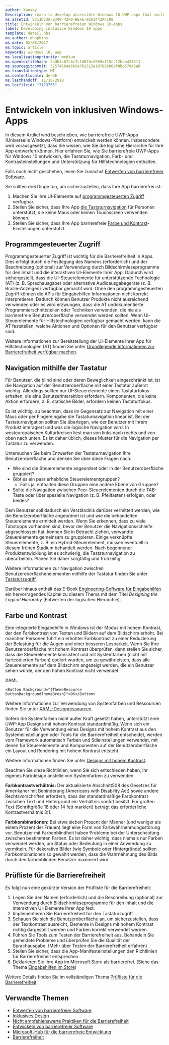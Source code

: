 ```yaml
---
author: Xansky
Description: Learn to develop accessible Windows 10 UWP apps that include keyboard navigation, color and contrast settings, and support for assistive technologies.
ms.assetid: 9311D23A-B340-42F0-BEFE-9261442AF108
title: Entwickeln von barrierefreien Windows 10-Apps
label: Developing inclusive Windows 10 apps
template: detail.hbs
ms.author: mhopkins
ms.date: 02/08/2017
ms.topic: article
keywords: windows 10, uwp
ms.localizationpriority: medium
ms.openlocfilehash: 2adb3c67c4c7c1d024cd969af15cc12baa424511
ms.sourcegitcommit: 3257416aebb5a7b1515e107866806f8bd57845a8
ms.translationtype: MT
ms.contentlocale: de-DE
ms.lasthandoff: 11/16/2018
ms.locfileid: "7173753"
---
```

# <a name="developing-inclusive-windows-apps"></a>Entwickeln von inklusiven Windows-Apps  

In diesem Artikel wird beschrieben, wie barrierefreie UWP-Apps (Universelle Windows-Plattform) entwickelt werden können. Insbesondere wird vorausgesetzt, dass Sie wissen, wie Sie die logische Hierarchie für Ihre App entwerfen können. Hier erfahren Sie, wie Sie barrierefreie UWP-Apps für Windows 10 entwickeln, die Tastaturnavigation, Farb- und Kontrasteinstellungen und Unterstützung für Hilfstechnologien enthalten.

Falls noch nicht geschehen, lesen Sie zunächst [Entwerfen von barrierefreier Software](designing-inclusive-software.md).

Sie sollten drei Dinge tun, um sicherzustellen, dass Ihre App barrierefrei ist:

1. Machen Sie Ihre UI-Elemente auf [programmgesteuerten Zugriff](#programmatic-access) verfügbar.
2. Stellen Sie sicher, dass Ihre App [die Tastaturnavigation](#keyboard-navigation) für Personen unterstützt, die keine Maus oder keinen Touchscreen verwenden können.
3. Stellen Sie sicher, dass Ihre App barrierefreie [Farbe und Kontrast](#color-and-contrast)-Einstellungen unterstützt.

## <a name="programmatic-access"></a>Programmgesteuerter Zugriff  
Programmgesteuerter Zugriff ist wichtig für die Barrierefreiheit in Apps. Dies erfolgt durch die Festlegung des Namens (erforderlich) und der Beschreibung (optional) zur Verwendung durch Bildschirmleseprogramme für den Inhalt und die interaktiven UI-Elemente Ihrer App. Dadurch wird sichergestellt, dass die UI-Steuerelemente für unterstützende Technologie (AT) (z. B. Sprachausgabe) oder alternative Audioausgabegeräte (z. B. Braille-Anzeigen) verfügbar gemacht wird. Ohne den programmgesteuerten Zugriff können die APIs für Eingabehilfen Informationen nicht korrekt interpretieren. Dadurch können Benutzer Produkte nicht ausreichend verwenden oder es wird erzwungen, dass die AT undokumentierte Programmierschnittstellen oder Techniken verwenden, die nie als barrierefreie Benutzeroberfläche verwendet werden sollten. Wenn UI-Steuerelemente für Hilfstechnologien verfügbar gemacht werden, kann die AT feststellen, welche Aktionen und Optionen für den Benutzer verfügbar sind.  

Weitere Informationen zur Bereitstellung der UI-Elemente Ihrer App für Hilfstechnologien (AT) finden Sie unter [Grundlegende Informationen zur Barrierefreiheit verfügbar machen](basic-accessibility-information.md).

## <a name="keyboard-navigation"></a>Navigation mithilfe der Tastatur  
Für Benutzer, die blind sind oder deren Beweglichkeit eingeschränkt ist, ist die Navigation auf der Benutzeroberfläche mit einer Tastatur äußerst wichtig. Allerdings sollten nur UI-Steuerelemente einen Tastaturfokus erhalten, die eine Benutzerinteraktion erfordern. Komponenten, die keine Aktion erfordern, z. B. statische Bilder, erfordern keinen Tastaturfokus.  

Es ist wichtig, zu beachten, dass im Gegensatz zur Navigation mit einer Maus oder per Fingereingabe die Tastaturnavigation linear ist. Bei der Tastaturnavigation sollten Sie überlegen, wie der Benutzer mit Ihrem Produkt interagiert und was die logische Navigation wird. In westeuropäischen Kulturkreisen liest man von links nach rechts und von oben nach unten. Es ist daher üblich, dieses Muster für die Navigation per Tastatur zu verwenden.  

Untersuchen Sie beim Entwerfen der Tastaturnavigation Ihre Benutzeroberfläche und denken Sie über diese Fragen nach:
* Wie sind die Steuerelemente angeordnet oder in der Benutzeroberfläche gruppiert?
* Gibt es ein paar erhebliche Steuerelementgruppen?
    * Falls ja, enthalten diese Gruppen eine andere Ebene von Gruppen?
*   Sollte die Navigation zwischen Peer-Steuerelementen durch die TAB-Taste oder über spezielle Navigation (z. B. Pfeiltasten) erfolgen, oder beides?

Dem Benutzer soll dadurch ein Verständnis darüber vermittelt werden, wie die Benutzeroberfläche angeordnet ist und wie die behandelten Steuerelemente ermittelt werden. Wenn Sie erkennen, dass zu viele Tabstopps vorhanden sind, bevor der Benutzer die Navigationsschleife abgeschlossen hat, können Sie in Betracht ziehen, verwandte Steuerelemente gemeinsam zu gruppieren. Einige verknüpfte Steuerelemente, z. B. ein Hybrid-Steuerelement, müssen eventuell in diesem frühen Stadium behandelt werden. Nach begonnener Produktentwicklung ist es schwierig, die Tastaturnavigation zu überarbeiten. Planen Sie daher sorgfältig und frühzeitig!  

Weitere Informationen zur Navigation zwischen Benutzeroberflächenelementen mithilfe der Tastatur finden Sie unter [Tastaturzugriff](keyboard-accessibility.md).  

Darüber hinaus enthält das E-Book [Engineering-Software für Eingabehilfen](https://www.microsoft.com/download/details.aspx?id=19262) ein hervorragendes Kapitel zu diesem Thema mit dem Titel _Designing the Logical Hierarchy_ (Entwerfen der logischen Hierarchie).

## <a name="color-and-contrast"></a>Farbe und Kontrast  
Eine integrierte Eingabehilfe in Windows ist der Modus mit hohem Kontrast, der den Farbkontrast von Texten und Bildern auf dem Bildschirm erhöht. Bei manchen Personen führt ein erhöhter Farbkontrast zu einer Reduzierung der Belastung für die Augen und einer besseren Lesbarkeit. Wenn Sie Ihre Benutzeroberfläche mit hohem Kontrast überprüfen, dann stellen Sie sicher, dass die Steuerelemente konsistent und mit Systemfarben (nicht mit hartcodierten Farben) codiert wurden, um zu gewährleisten, dass alle Steuerelemente auf dem Bildschirm angezeigt werden, die ein Benutzer sehen würde, der den hohen Kontrast nicht verwendet.  

XAML
```xaml
<Button Background="{ThemeResource ButtonBackgroundThemeBrush}">OK</Button>
```
Weitere Informationen zur Verwendung von Systemfarben und Ressourcen finden Sie unter [XAML-Designressourcen](../controls-and-patterns/xaml-theme-resources.md).

Sofern Sie Systemfarben nicht außer Kraft gesetzt haben, unterstützt eine UWP-App Designs mit hohem Kontrast standardmäßig. Wenn sich ein Benutzer für die Verwendung eines Designs mit hohem Kontrast aus den Systemeinstellungen oder Tools für die Barrierefreiheit entscheidet, werden vom Framework automatisch Farben und Stileinstellungen verwendet, mit denen für Steuerelemente und Komponenten auf der Benutzeroberfläche ein Layout und Rendering mit hohem Kontrast entsteht.   

Weitere Informationen finden Sie unter [Designs mit hohem Kontrast](high-contrast-themes.md).  

Beachten Sie diese Richtlinien, wenn Sie sich entschieden haben, Ihr eigenes Farbdesign anstelle von Systemfarben zu verwenden:  

**Farbkontrastverhältnis:** Der aktualisierte Abschnitt508 des Gesetzes für Amerikaner mit Behinderung (Americans with Disability Act) sowie andere Rechtsvorschriften erfordern, dass der standardmäßige Farbkontrast zwischen Text und Hintergrund ein Verhältnis von5:1 besitzt. Für großen Text (Schriftgröße 18 oder 14 fett markiert) beträgt das erforderliche Kontrastverhältnis 3:1.  

**Farbkombinationen:** Bei etwa sieben Prozent der Männer (und weniger als einem Prozent der Frauen) liegt eine Form von Farbwahrnehmungsstörung vor. Benutzer mit Farbenblindheit haben Probleme bei der Unterscheidung zwischen bestimmten Farben. Es ist daher wichtig, dass niemals nur Farben verwendet werden, um Status oder Bedeutung in einer Anwendung zu vermitteln. Für dekorative Bilder (wie Symbole oder Hintergründe) sollten Farbkombinationen so gewählt werden, dass die Wahrnehmung des Bilds durch den farbenblinden Benutzer maximiert wird.  

## <a name="accessibility-checklist"></a>Prüfliste für die Barrierefreiheit  
Es folgt nun eine gekürzte Version der Prüfliste für die Barrierefreiheit:

1. Legen Sie den Namen (erforderlich) und die Beschreibung (optional) zur Verwendung durch Bildschirmleseprogramme für den Inhalt und die interaktiven UI-Elemente Ihrer App fest.
2. Implementieren Sie Barrierefreiheit für den Tastaturzugriff.
3. Schauen Sie sich die Benutzeroberfläche an, um sicherzustellen, dass der Textkontrast ausreicht, Elemente in Designs mit hohem Kontrast richtig dargestellt werden und Farben korrekt verwendet werden.
4. Führen Sie Tools zum Testen der Barrierefreiheit aus. Behandeln Sie gemeldete Probleme und überprüfen Sie die Qualität der Sprachausgabe. (Mehr über Testen der Barrierefreiheit erfahren)
5. Stellen Sie sicher, dass die App-Manifesteinstellungen den Richtlinien für Barrierefreiheit entsprechen.
6. Deklarieren Sie Ihre App im Microsoft Store als barrierefrei. (Siehe das Thema [Eingabehilfen im Store](accessibility-in-the-store.md))

Weitere Details finden Sie im vollständigen Thema [Prüfliste für die Barrierefreiheit](accessibility-checklist.md).

## <a name="related-topics"></a>Verwandte Themen  
* [Entwerfen von barrierefreier Software](designing-inclusive-software.md)  
* [Inklusives Design](http://design.microsoft.com/inclusive)
* [Nicht empfehlenswerte Praktiken für die Barrierefreiheit](practices-to-avoid.md)
* [Entwickeln von barrierefreier Software](https://www.microsoft.com/download/details.aspx?id=19262)
* [Microsoft-Hub für die barrierefreie Entwicklung](https://msdn.microsoft.com/enable)
* [Barrierefreiheit](accessibility.md)
